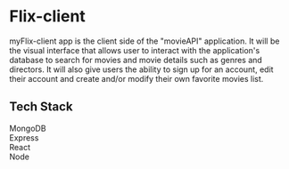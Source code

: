 # Flix-client
myFlix-client app is the client side of the "movieAPI" application. It will be the visual interface that allows user to interact with the application's database to search for movies and movie details such as genres and directors. It will also give users the ability to sign up for an account, edit their account and create and/or modify their own favorite movies list. 

## Tech Stack
MongoDB<br>
Express<br>
React<br>
Node

